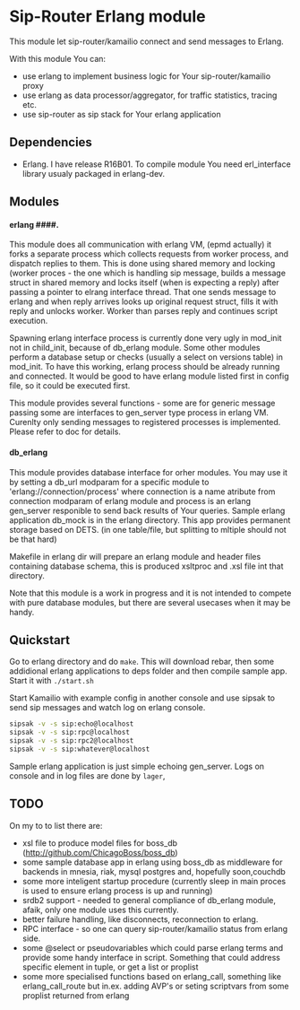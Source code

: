 Sip-Router Erlang module
========================

This module let sip-router/kamailio connect and send messages to Erlang.

With this module You can:
* use erlang to implement business logic for Your sip-router/kamailio proxy
* use erlang as data processor/aggregator, for traffic statistics, tracing etc.
* use sip-router as sip stack for Your erlang application

Dependencies
------------
* Erlang. I have release R16B01.
  To compile module You need erl_interface library usualy packaged in erlang-dev.

Modules
-------

#### erlang ####. 
This module does all communication with erlang VM, (epmd actually) it forks a separate process
which collects requests from worker process, and dispatch replies to them. This is done using shared memory
and locking (worker proces - the one which is handling sip message, builds a message struct in shared memory
and locks itself (when is expecting a reply) after passing a pointer to elrang interface thread. That one sends 
message to erlang and when reply arrives looks up original request struct, fills it with reply and unlocks worker.
Worker than parses reply and continues script execution.

Spawning erlang interface process is currently done very ugly in mod_init not in child_init, because of db_erlang 
module. Some other modules perform a database setup or checks (usually a select on versions table) in mod_init.
To have this working, erlang process should be already running and connected.
It would be good to have erlang module listed first in config file, so it could be executed first.

This module provides several functions - some are for generic message passing some are interfaces to 
gen_server type process in erlang VM. Curenlty only sending messages to registered processes is implemented.
Please refer to doc for details.

#### db_erlang ####
This module provides database interface for orher modules. You may use it by setting a db_url
modparam for a specific module to 'erlang://connection/process' where connection is a name atribute 
from connection modparam of erlang module and process is an erlang gen_server responible to send back results of
Your queries. Sample erlang application db_mock is in the erlang directory. This app provides permanent storage based on DETS.
(in one table/file, but splitting to mltiple should not be that hard)

Makefile in erlang dir will prepare an erlang module and header files containing database schema, this is produced 
xsltproc and .xsl file int that directory.

Note that this module is a work in progress and it is not intended to compete with pure database modules, but there
are several usecases when it may be handy.


Quickstart
----------

Go to erlang directory and do `make`. This will download rebar, then some addidional
erlang applications to deps folder and then compile sample app.
Start it with `./start.sh`

Start Kamailio with example config in another console and use sipsak to send sip messages
and watch log on erlang console.
```sh
sipsak -v -s sip:echo@localhost
sipsak -v -s sip:rpc@localhost
sipsak -v -s sip:rpc2@localhost
sipsak -v -s sip:whatever@localhost
```
Sample erlang application is just simple echoing gen_server.
Logs on console and in log files are done by `lager`,

TODO
----
On my to to list there are:
* xsl file to produce model files for boss_db (http://github.com/ChicagoBoss/boss_db)
* some sample database app in erlang using boss_db as middleware for backends in mnesia, riak, mysql postgres and, hopefully soon,couchdb
* some more inteligent startup procedure (currently sleep in main proces is used to ensure erlang process is up and running)
* srdb2 support - needed to general compliance of db_erlang module, afaik, only one module uses this currently.
* better failure handling, like disconnects, reconnection to erlang.
* RPC interface - so one can query sip-router/kamailio status from erlang side.
* some @select or pseudovariables which could parse erlang terms and provide some handy interface in script. Something that could address specific element in tuple, or get a list or proplist 
* some more specialised functions based on erlang_call, something like erlang_call_route but in.ex. adding AVP's or seting scriptvars from some proplist returned from erlang
